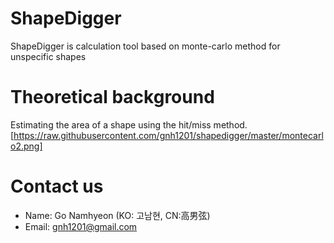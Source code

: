 # ShapeDigger
ShapeDigger is calculation tool based on monte-carlo method for unspecific shapes

# Theoretical background
Estimating the area of a shape using the hit/miss method.
[https://raw.githubusercontent.com/gnh1201/shapedigger/master/montecarlo2.png]

# Contact us
- Name: Go Namhyeon (KO: 고남현, CN:高男弦)
- Email: gnh1201@gmail.com

